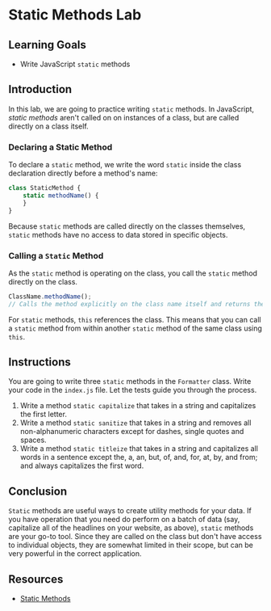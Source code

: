 # Static Methods Lab

## Learning Goals

- Write JavaScript `static` methods

## Introduction

In this lab, we are going to practice writing `static` methods. In JavaScript,
_static methods_ aren't called on on instances of a class, but are called
directly on a class itself.

### Declaring a Static Method

To declare a `static` method, we write the word `static` inside the class
declaration directly before a method's name:

```js
class StaticMethod {
	static methodName() {
  	}
}
```

Because `static` methods are called directly on the classes themselves, `static`
methods have no access to data stored in specific objects.

### Calling a `Static` Method

As the `static` method is operating on the class, you call the `static` method
directly on the class.

```js
ClassName.methodName();
// Calls the method explicitly on the class name itself and returns the `static` value
```

For `static` methods, `this` references the class. This means that you can call
a `static` method from within another `static` method of the same class using
`this`.

## Instructions

You are going to write three `static` methods in the `Formatter` class. Write
your code in the `index.js` file. Let the tests guide you through the process.

1.  Write a method `static capitalize` that takes in a string and capitalizes the
    first letter.
2.  Write a method `static sanitize` that takes in a string and removes all
    non-alphanumeric characters except for dashes, single quotes and spaces.
3.  Write a method `static titleize` that takes in a string and capitalizes all
    words in a sentence except the, a, an, but, of, and, for, at, by, and from; and
    always capitalizes the first word.

## Conclusion

`Static` methods are useful ways to create utility methods for your data. If you
have operation that you need do perform on a batch of data (say, capitalize all
of the headlines on your website, as above), `static` methods are your go-to
tool. Since they are called on the class but don't have access to individual
objects, they are somewhat limited in their scope, but can be very powerful in
the correct application.

## Resources

- [Static Methods](https://developer.mozilla.org/en-US/docs/Web/JavaScript/Reference/Classes#Static_methods)

